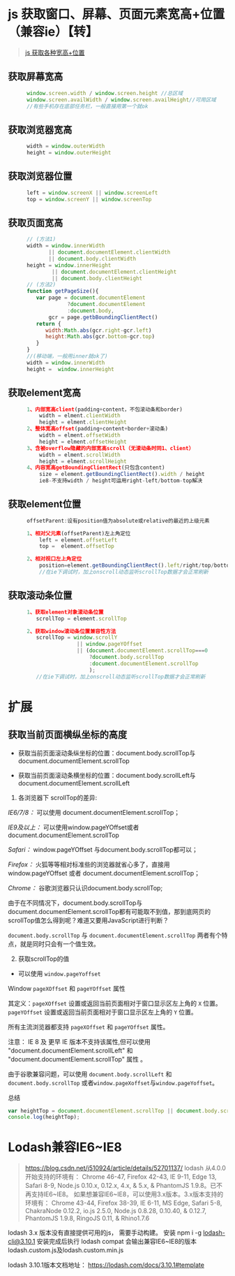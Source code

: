 # js 获取窗口、屏幕、页面元素宽高+位置（兼容ie）【转】

> [js 获取各种宽高+位置](https://segmentfault.com/a/1190000012834199)

## 获取屏幕宽高
```js
      window.screen.width / window.screen.height //总区域
      window.screen.availWidth / window.screen.availHeight//可用区域
      //有些手机存在底部任务栏，一般直接用第一个就ok
```
## 获取浏览器宽高
```js
      width = window.outerWidth
      height = window.outerHeight
```
## 获取浏览器位置
```js
      left = window.screenX || window.screenLeft
      top = window.screenY || window.screenTop
```
## 获取页面宽高
```js
      // (方法1)
      width = window.innerWidth
             || document.documentElement.clientWidth
             || document.body.clientWidth
      height = window.innerHeight
              || document.documentElement.clientHeight
              || document.body.clientHeight
      // (方法2)
      function getPageSize(){
         var page = document.documentElement
                   ?document.documentElement
                   :document.body,
             gcr = page.getbBoundingClientRect()
         return {
            width:Math.abs(gcr.right-gcr.left)
            height:Math.abs(gcr.bottom-gcr.top)
         }
      }
      //(移动端，一般用inner就ok了)
      width = window.innerWidth
      height =  window.innerHeight
```
## 获取element宽高
```js
      1、内部宽高client(padding+content，不包滚动条和border)
          width = elment.clientWidth
          height = elment.clientHeight
      2、整体宽高offset(padding+content+border+滚动条)
          width = elment.offsetWidth
          height = elment.offsetHeight
      3、含被overflow隐藏的内部宽高scroll（无滚动条时同1、client）
          width = elment.scrollWidth
          height = elment.scrollHeight
      4、内容宽高getBoundingClientRect(只包含content)
          size = element.getBoundingClientRect().width / height
          ie8-不支持width / height可运用right-left/bottom-top解决
```

## 获取element位置
```js
      offsetParent:设有position值为absolute或relative的最近的上级元素

      1、相对父元素(offsetParent)左上角定位
          left = element.offsetLeft
          top =  element.offsetTop

      2、相对视口左上角定位
          position=element.getBoundingClientRect().left/right/top/bottom
          //在ie下调试时，加上onscroll动态监听scrollTop数据才会正常刷新
```
## 获取滚动条位置
```js
      1、获取element对象滚动条位置
         scrollTop = element.scrollTop

      2、获取window滚动条位置兼容性方法
         scrollTop = window.scrollY
                      || window.pageYOffset
                      || (document.documentElement.scrollTop===0
                          ?document.body.scrollTop
                          :document.documentElement.scrollTop
                          );
         //在ie下调试时，加上onscroll动态监听scrollTop数据才会正常刷新

```

# 扩展
## 获取当前页面横纵坐标的高度

* 获取当前页面滚动条纵坐标的位置：document.body.scrollTop与document.documentElement.scrollTop

* 获取当前页面滚动条横坐标的位置：document.body.scrollLeft与document.documentElement.scrollLeft

1. 各浏览器下 scrollTop的差异:

*IE6/7/8：*  可以使用 document.documentElement.scrollTop；

*IE9及以上：* 可以使用window.pageYOffset或者document.documentElement.scrollTop

*Safari：* window.pageYOffset 与document.body.scrollTop都可以；

*Firefox：* 火狐等等相对标准些的浏览器就省心多了，直接用window.pageYOffset 或者 document.documentElement.scrollTop；

*Chrome：* 谷歌浏览器只认识document.body.scrollTop;

由于在不同情况下，document.body.scrollTop与document.documentElement.scrollTop都有可能取不到值，那到底网页的scrollTop值怎么得到呢？难道又要用JavaScript进行判断？

`document.body.scrollTop` 与 `document.documentElement.scrollTop` 两者有个特点，就是同时只会有一个值生效。

2. 获取scrollTop的值

* 可以使用 `window.pageYoffset`

Window `pageXOffset` 和 `pageYOffset` 属性

其定义：`pageXOffset` 设置或返回当前页面相对于窗口显示区左上角的 `X` 位置。`pageYOffset` 设置或返回当前页面相对于窗口显示区左上角的 `Y` 位置。

所有主流浏览器都支持 `pageXOffset` 和 `pageYOffset` 属性。

注意： IE 8 及 更早 IE 版本不支持该属性,但可以使用 "document.documentElement.scrollLeft" 和 "document.documentElement.scrollTop" 属性 。

由于谷歌兼容问题，可以使用 `document.body.scrollLeft` 和`document.body.scrollTop` 或者`window.pageXoffset`与`window.pageYoffset`。

总结
```js
var heightTop = document.documentElement.scrollTop || document.body.scrollTop;
console.log(heightTop);
```


# Lodash兼容IE6~IE8
> https://blog.csdn.net/j510924/article/details/52701137/
lodash 从4.0.0开始支持的环境有： Chrome 46-47, Firefox 42-43, IE 9-11, Edge 13, Safari 8-9, Node.js 0.10.x, 0.12.x, 4.x, & 5.x, & PhantomJS 1.9.8。已不再支持IE6~IE8。
如果想兼容IE6~IE8，可以使用3.x版本。3.x版本支持的环境有：
Chrome 43-44, Firefox 38-39, IE 6-11, MS Edge, Safari 5-8, ChakraNode 0.12.2, io.js 2.5.0, Node.js 0.8.28, 0.10.40, & 0.12.7, PhantomJS 1.9.8, RingoJS 0.11, & Rhino1.7.6

lodash 3.x 版本没有直接提供可用的js， 需要手动构建。
安装
npm i -g lodash-cli@3.10.1
安装完成后执行
lodash compat
会输出兼容IE6~IE8的版本lodash.custom.js及lodash.custom.min.js

lodash 3.10.1版本文档地址： https://lodash.com/docs/3.10.1#template